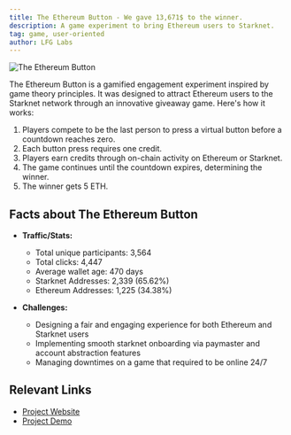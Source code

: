 ```yaml
---
title: The Ethereum Button - We gave 13,671$ to the winner.
description: A game experiment to bring Ethereum users to Starknet.
tag: game, user-oriented
author: LFG Labs
---
```


![The Ethereum Button](/images/theethereumbutton.webp)

The Ethereum Button is a gamified engagement experiment inspired by game theory principles. It was designed to attract Ethereum users to the Starknet network through an innovative giveaway game. Here's how it works:

1. Players compete to be the last person to press a virtual button before a countdown reaches zero.
2. Each button press requires one credit.
3. Players earn credits through on-chain activity on Ethereum or Starknet.
4. The game continues until the countdown expires, determining the winner.
5. The winner gets 5 ETH.

## Facts about The Ethereum Button

- **Traffic/Stats:**

  - Total unique participants: 3,564
  - Total clicks: 4,447
  - Average wallet age: 470 days
  - Starknet Addresses: 2,339 (65.62%)
  - Ethereum Addresses: 1,225 (34.38%)

- **Challenges:**
  - Designing a fair and engaging experience for both Ethereum and Starknet users
  - Implementing smooth starknet onboarding via paymaster and account abstraction features
  - Managing downtimes on a game that required to be online 24/7

## Relevant Links

- [Project Website](https://ethbutton.com/)
- [Project Demo](https://x.com/Fricoben/status/1825535038030794824)
